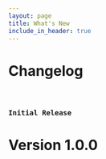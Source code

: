 ```yaml
---
layout: page
title: What's New
include_in_header: true
---
```


# Changelog

<br>

### `Initial Release`
# **Version 1.0.0**

<br>